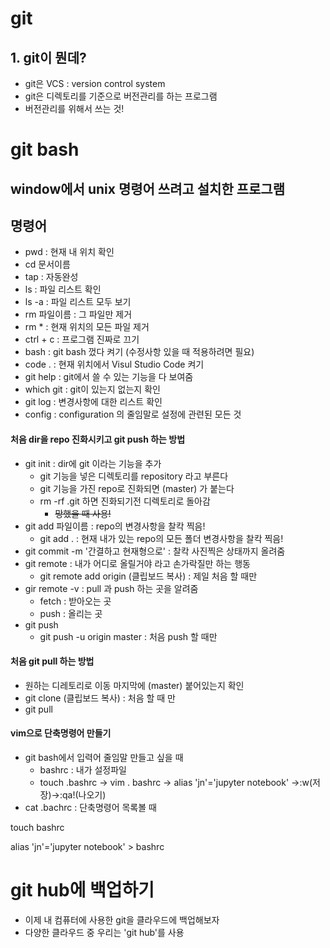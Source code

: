 # git

## 1. git이 뭔데?

- git은 VCS : version control system
- git은 디렉토리를 기준으로 버전관리를 하는 프로그램
- 버전관리를 위해서 쓰는 것!



# git bash 

## window에서 unix 명령어 쓰려고 설치한 프로그램



## 명령어

- pwd : 현재 내 위치 확인
- cd 문서이름 
- tap : 자동완성
- ls : 파일 리스트 확인
- ls -a : 파일 리스트 모두 보기
- rm 파일이름 : 그 파일만 제거
- rm * : 현재 위치의 모든 파일 제거
- ctrl + c : 프로그램 진짜로 끄기
- bash : git bash 껐다 켜기 (수정사항 있을 때 적용하려면 필요)
- code . : 현재 위치에서 Visul Studio Code 켜기
- git help : git에서 쓸 수 있는 기능을 다 보여줌
- which git : git이 있는지 없는지 확인
- git log : 변경사항에 대한 리스트 확인
- config : configuration 의 줄임말로 설정에 관련된 모든 것

####   

####  처음 dir을 repo 진화시키고 git push 하는 방법

- git init : dir에 git 이라는 기능을 추가
  - git 기능을 넣은 디렉토리를  repository 라고 부른다
  - git 기능을 가진 repo로 진화되면 (master) 가 붙는다
  - rm -rf .git 하면 진화되기전 디렉토리로 돌아감
    - ~~망했을 때 사용!~~
- git add 파일이름 : repo의 변경사항을 찰칵 찍음!
  * git add . : 현재 내가 있는 repo의 모든 폴더 변경사항을 찰칵 찍음!
- git commit -m '간결하고 현재형으로' : 찰칵 사진찍은 상태까지 올려줌
- git remote : 내가 어디로 올릴거야 라고 손가락질만 하는 행동
  * git remote add origin (클립보드 복사) : 제일 처음 할 때만
- gir remote -v : pull 과 push 하는 곳을 알려줌
  * fetch : 받아오는 곳
  * push : 올리는 곳
- git push 
  * git push -u origin master : 처음 push 할 때만



#### 처음 git pull 하는 방법

- 원하는 디레토리로 이동 마지막에 (master) 붙어있는지 확인
- git clone (클립보드 복사) : 처음 할 때 만 
- git pull



#### vim으로 단축명령어 만들기

- git bash에서 입력어 줄임말 만들고 싶을 때
  - bashrc : 내가 설정파일
  - touch .bashrc  -> vim . bashrc -> alias 'jn'='jupyter notebook' ->:w(저장)->:qa!(나오기)  
- cat .bachrc : 단축명령어 목록볼 때  

touch bashrc  

alias 'jn'='jupyter notebook'  > bashrc



# git hub에 백업하기

- 이제 내 컴퓨터에 사용한 git을 클라우드에 백업해보자
- 다양한 클라우드 중 우리는 'git hub'를 사용 



